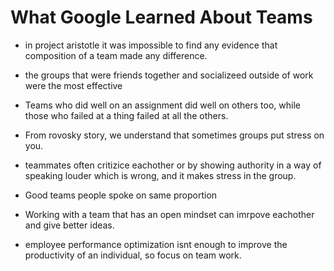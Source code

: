 # What Google Learned About Teams

* in project aristotle it was impossible to find any evidence that composition of a team made any difference.

* the groups that were friends together and socializeed outside of work were the most effective

* Teams who did well on an assignment did well on others too, while those who failed at a thing failed at all the others.

* From rovosky story, we understand that sometimes groups put stress on you.

* teammates often critizice eachother or by showing authority in a way of speaking louder which is wrong, and it makes stress in the group.

* Good teams people spoke on same proportion

* Working with a team that has an open mindset can imrpove eachother and give better ideas.

* employee performance optimization isnt enough to improve the productivity of an individual, so focus on team work.